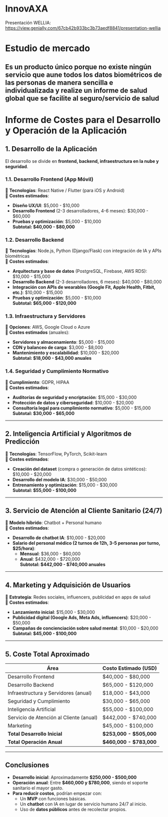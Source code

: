 # InnovAXA

Presentación WELLIA: https://view.genially.com/67cb42b933bc3b73aedf8841/presentation-wellia

# **Estudio de mercado** 
Es un producto único porque no existe ningún servicio que aune todos los datos biométricos de las personas de manera sencilla e individualizada y realize un informe de salud global que se facilite al seguro/servicio de salud
---

# **Informe de Costes para el Desarrollo y Operación de la Aplicación**  

## **1. Desarrollo de la Aplicación**  
El desarrollo se divide en **frontend, backend, infraestructura en la nube y seguridad**.  

### **1.1. Desarrollo Frontend (App Móvil)**  
📌 **Tecnologías**: React Native / Flutter (para iOS y Android)  
📌 **Costes estimados**:  
- **Diseño UX/UI**: $5,000 - $10,000  
- **Desarrollo Frontend** (2-3 desarrolladores, 4-6 meses): $30,000 - $60,000  
- **Pruebas y optimización**: $5,000 - $10,000  
**Subtotal: $40,000 - $80,000**  

### **1.2. Desarrollo Backend**  
📌 **Tecnologías**: Node.js, Python (Django/Flask) con integración de IA y APIs biométricas  
📌 **Costes estimados**:  
- **Arquitectura y base de datos** (PostgreSQL, Firebase, AWS RDS): $10,000 - $15,000  
- **Desarrollo Backend** (2-3 desarrolladores, 6 meses): $40,000 - $80,000  
- **Integración con APIs de wearables (Google Fit, Apple Health, Fitbit, etc.)**: $10,000 - $15,000  
- **Pruebas y optimización**: $5,000 - $10,000  
**Subtotal: $65,000 - $120,000**  

### **1.3. Infraestructura y Servidores**  
📌 **Opciones**: AWS, Google Cloud o Azure  
📌 **Costes estimados** (anuales):  
- **Servidores y almacenamiento**: $5,000 - $15,000  
- **CDN y balanceo de carga**: $3,000 - $8,000  
- **Mantenimiento y escalabilidad**: $10,000 - $20,000  
**Subtotal: $18,000 - $43,000 anuales**  

### **1.4. Seguridad y Cumplimiento Normativo**  
📌 **Cumplimiento**: GDPR, HIPAA  
📌 **Costes estimados**:  
- **Auditorías de seguridad y encriptación**: $15,000 - $30,000  
- **Protección de datos y ciberseguridad**: $10,000 - $20,000  
- **Consultoría legal para cumplimiento normativo**: $5,000 - $15,000  
**Subtotal: $30,000 - $65,000**  

---

## **2. Inteligencia Artificial y Algoritmos de Predicción**  
📌 **Tecnologías**: TensorFlow, PyTorch, Scikit-learn  
📌 **Costes estimados**:  
- **Creación del dataset** (compra o generación de datos sintéticos): $10,000 - $20,000  
- **Desarrollo del modelo IA**: $30,000 - $50,000  
- **Entrenamiento y optimización**: $15,000 - $30,000  
**Subtotal: $55,000 - $100,000**  

---

## **3. Servicio de Atención al Cliente Sanitario (24/7)**  
📌 **Modelo híbrido**: Chatbot + Personal humano  
📌 **Costes estimados**:  
- **Desarrollo de chatbot IA**: $10,000 - $20,000  
- **Salario del personal médico (2 turnos de 12h, 3-5 personas por turno, $25/hora)**:  
  - **Mensual**: $36,000 - $60,000  
  - **Anual**: $432,000 - $720,000  
**Subtotal: $442,000 - $740,000 anuales**  

---

## **4. Marketing y Adquisición de Usuarios**  
📌 **Estrategia**: Redes sociales, influencers, publicidad en apps de salud  
📌 **Costes estimados**:  
- **Lanzamiento inicial**: $15,000 - $30,000  
- **Publicidad digital (Google Ads, Meta Ads, influencers)**: $20,000 - $50,000  
- **Campañas de concienciación sobre salud mental**: $10,000 - $20,000  
**Subtotal: $45,000 - $100,000**  

---

## **5. Coste Total Aproximado**  

| **Área** | **Costo Estimado (USD)** |
|----------|------------------|
| Desarrollo Frontend | $40,000 - $80,000 |
| Desarrollo Backend | $65,000 - $120,000 |
| Infraestructura y Servidores (anual) | $18,000 - $43,000 |
| Seguridad y Cumplimiento | $30,000 - $65,000 |
| Inteligencia Artificial | $55,000 - $100,000 |
| Servicio de Atención al Cliente (anual) | $442,000 - $740,000 |
| Marketing | $45,000 - $100,000 |
| **Total Desarrollo Inicial** | **$253,000 - $505,000** |
| **Total Operación Anual** | **$460,000 - $783,000** |

---

## **Conclusiones**  
- **Desarrollo inicial**: Aproximadamente **$250,000 - $500,000**  
- **Operación anual**: Entre **$460,000 y $780,000**, siendo el soporte sanitario el mayor gasto.  
- **Para reducir costos**, podrían empezar con:  
  - Un **MVP** con funciones básicas.  
  - Un **chatbot** con IA en lugar de servicio humano 24/7 al inicio.  
  - Uso de **datos públicos** antes de recolectar propios.  
